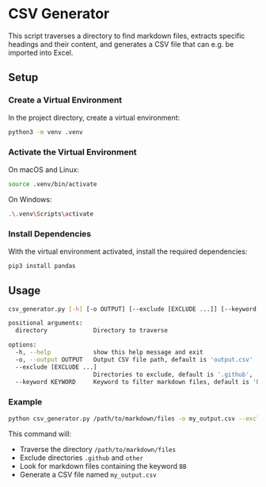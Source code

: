 # CSV Generator

This script traverses a directory to find markdown files, extracts specific headings and their content, and generates a CSV file that can e.g. be imported into Excel.

## Setup

### Create a Virtual Environment

In the project directory, create a virtual environment:

```sh
python3 -m venv .venv
```

### Activate the Virtual Environment

On macOS and Linux:

```sh
source .venv/bin/activate
```

On Windows:

```sh
.\.venv\Scripts\activate
```

### Install Dependencies

With the virtual environment activated, install the required dependencies:

```sh
pip3 install pandas
```

## Usage

```sh
csv_generator.py [-h] [-o OUTPUT] [--exclude [EXCLUDE ...]] [--keyword KEYWORD] directory

positional arguments:
  directory             Directory to traverse

options:
  -h, --help            show this help message and exit
  -o, --output OUTPUT   Output CSV file path, default is 'output.csv'
  --exclude [EXCLUDE ...]
                        Directories to exclude, default is '.github', '.venv', 'other', 'UseCases'
  --keyword KEYWORD     Keyword to filter markdown files, default is 'BB'
```

### Example

```sh
python csv_generator.py /path/to/markdown/files -o my_output.csv --exclude .github other --keyword BB
```

This command will:

- Traverse the directory `/path/to/markdown/files`
- Exclude directories `.github` and `other`
- Look for markdown files containing the keyword `BB`
- Generate a CSV file named `my_output.csv`
